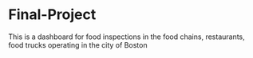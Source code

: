 # Final-Project
This is a dashboard for food inspections in the food chains, restaurants, food trucks operating in the city of Boston
